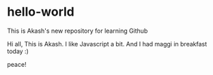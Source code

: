 # hello-world
This is Akash's new repository for learning Github

Hi all,
This is Akash. I like Javascript a bit. And I had maggi in breakfast today :)

peace!
